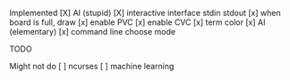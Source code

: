 Implemented
[X] AI (stupid)
[X] interactive interface stdin stdout
[x] when board is full, draw
[x] enable PVC
[x] enable CVC
[x] term color
[x] AI (elementary)
[x] command line choose mode

TODO

Might not do
[ ] ncurses
[ ] machine learning
